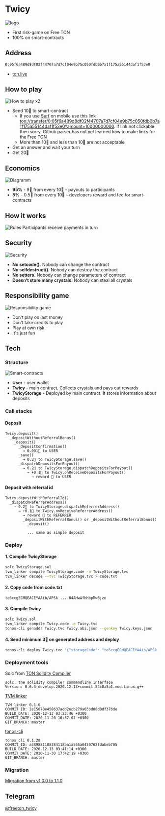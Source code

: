 # Twiсy
![logo](_README/logo.png)
* First risk-game on Free TON
* 100% on smart-contracts

## Address
```sh
0:05f6a489d8df02f44707a7d7cf04e9b75c050fdb0b7a1f175a55144daf1f53e0
```
* [ton.live](https://ton.live/accounts/accountDetails?id=0%05f6a489d8df02f44707a7d7cf04e9b75c050fdb0b7a1f175a55144daf1f53e0)


## How to play
![How to play x2](_README/how-to-play-x2.png)
* Send 10💎 to smart-contract
  * If you use [Surf](https://ton.surf/) on mobile use this link [ton://transfer/0:05f6a489d8df02f44707a7d7cf04e9b75c050fdb0b7a1f175a55144daf1f53e0?amount=10000000000](ton://transfer/0:05f6a489d8df02f44707a7d7cf04e9b75c050fdb0b7a1f175a55144daf1f53e0?amount=10000000000). If link not clickable then sorry. Github parser has not yet learned how to make links for the Free TON
  * More than 10💎 and less than 10💎 are not acceptable
* Get an answer and wait your turn
* Get 20💎

## Economics
![Diagramm](_README/diagramm.png)
* **95%** - 9💎 from every 10💎 - payouts to participants
* **5%** - 0.5💎 from every 10💎 - developers reward and fee for smart-contracts
 
## How it works
![Rules](_README/rules.png)
Participants receive payments in turn
 
 
## Security
![Security](_README/security.png)
* **No setcode().** Nobody can change the contract
* **No selfdestruct().** Nobody can destroy the contract
* **No setters.** Nobody can change parameters of contract
* **Doesn't store many crystals.** Nobody can steal all crystals

## Responsibility game
![Responsibility game](_README/responsibility-game.png)
* Don't play on last money
* Don't take credits to play
* Play at own risk
* It's just fun

## Tech
### Structure
![Smart-contracts](_README/smart-contracts.png)
* **User** - user wallet
* **Twicy** - main contract. Collects crystals and pays out rewards
* **TwicyStorage** - Deployed by main contract. It stores information about deposits

### Call stacks
#### Deposit
```
Twicy.deposit()
  _depositWithoutReferralBonus()
    _deposit()
      _depositConfirmation()
        → 0.001💎 to USER
      _save()
        → 0.2💎 to TwicyStorage.save()
      _dispatchDepositsForPayout()
        → 0.2💎 to TwicyStorage.dispatchDepositsForPayout()
          → +0.1💎 to Twicy.onReceiveDepositsForPayout()
            → reward 💎 to USER
```

#### Deposit with referral id
```
Twicy.depositWithReferralId()
  _dispatchReferrerAddress()
    → 0.2💎 to TwicyStorage.dispatchReferrerAddress()
      → +0.1💎 to Twicy.onReceiveReferrerAddress()
        → reward 💎 to REFERRER
        _depositWithReferralBonus() or _depositWithoutReferralBonus()
          _deposit()
             
          ... same as simple deposit
```

### Deploy
#### 1. Compile TwicyStorage
```sh
solc TwicyStorage.sol
tvm_linker compile TwicyStorage.code -o TwicyStorage.tvc
tvm_linker decode --tvc TwicyStorage.tvc > code.txt
```

#### 2. Copy code from code.txt
```text
te6ccgECMQEACEYAAib/APSk ... 84AHwAfhHbpMw8jze
```

#### 3. Compile Twicy
```sh
solc Twicy.sol
tvm_linker compile Twicy.code -o Twicy.tvc
tonos-cli genaddr Twicy.tvc Twicy.abi.json --genkey Twicy.keys.json
```

#### 4. Send minimum 3💎 on generated address and deploy
```sh
tonos-cli deploy Twicy.tvc '{"storageCode": "te6ccgECMQEACEYAAib/APSk ... 84AHwAfhHbpMw8jze","storageLength": 20000}' --abi Twicy.abi.json --sign Twicy.keys.json
```

### Deployment tools
Solc from [TON Solidity Compiler](https://github.com/tonlabs/TON-Solidity-Compiler)
```
solc, the solidity compiler commandline interface
Version: 0.6.3-develop.2020.12.13+commit.54c8a5a1.mod.Linux.g++
```

[TVM linker](https://github.com/tonlabs/TVM-linker)
```
TVM linker 0.1.0
COMMIT_ID: 2e15070e458637add2ecb279a03bd88d8df37bde
BUILD_DATE: 2020-12-13 03:25:46 +0300
COMMIT_DATE: 2020-11-20 10:57:07 +0300
GIT_BRANCH: master
```

[tonos-cli](https://github.com/tonlabs/tonos-cli)
```
tonos_cli 0.1.28
COMMIT_ID: a389881108384118ba1a565a0450762fdabeb705
BUILD_DATE: 2020-12-13 03:41:14 +0300
COMMIT_DATE: 2020-11-30 17:42:19 +0300
GIT_BRANCH: master
```

### Migration
[Migration from v1.0.0 to 1.1.0](MIGRATION.md)

## Telegram
[@freeton_twicy](https://t.me/freeton_twicy)
